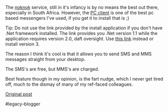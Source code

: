 <!--
date: '2008-06-30'
published: true
slug: 2008-06-noknok-pc-client_30
time_to_read: 5
title: noknok PC Client
-->

The [noknok](http://www.noknok.co.za/how-do-i-get-it.html) service, still in it's infancy is by no means the best out there, especially in South Africa. However, the [PC client](http://www.noknok.co.za/downloads/MTN_IMPS_PC.exe) is one of the best pc based messengers I've used, if you get it to install that is ;)  
  
Tip: Do not use the link provided by the install application if you don't have .Net framework installed. The link provides you .Net version 1.1 while the application requires version 2.0, daft oversight. Use [this link](http://www.microsoft.com/downloads/details.aspx?FamilyID=0856EACB-4362-4B0D-8EDD-AAB15C5E04F5&displaylang=en) instead or install version 3.  
  
The reason I think it's cool is that it allows you to send SMS and MMS messages straight from your desktop.  
  
The SMS's are free, but MMS's are charged.  
  
Best feature though in my opinion, is the fart nudge, which I never get tired off, much to the dismay of many of my ref-faced colleagues.

[Original post](https://ysfk.blogspot.com/2008/06/noknok-pc-client_30.html)

#legacy-blogger 